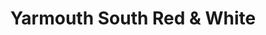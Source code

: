 ---
title: "Yarmouth South Red & White"
url: /yarmouth/yarmouth-south-red-and-white/
shop: supermarket
---